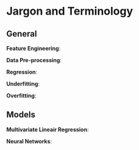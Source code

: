 <h1>Jargon and Terminology</h1>

<h2>General</h2>

**Feature Engineering**:

**Data Pre-processing**:

**Regression**:

**Underfitting**:

**Overfitting**:

<h2>Models</h2>

**Multivariate Lineair Regression**:

**Neural Networks**:
